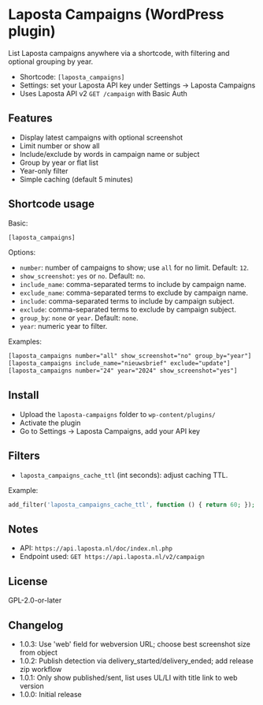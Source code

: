 # Laposta Campaigns (WordPress plugin)

List Laposta campaigns anywhere via a shortcode, with filtering and optional grouping by year.

- Shortcode: `[laposta_campaigns]`
- Settings: set your Laposta API key under Settings → Laposta Campaigns
- Uses Laposta API v2 `GET /campaign` with Basic Auth

## Features

- Display latest campaigns with optional screenshot
- Limit number or show all
- Include/exclude by words in campaign name or subject
- Group by year or flat list
- Year-only filter
- Simple caching (default 5 minutes)

## Shortcode usage

Basic:

```txt
[laposta_campaigns]
```

Options:

- `number`: number of campaigns to show; use `all` for no limit. Default: `12`.
- `show_screenshot`: `yes` or `no`. Default: `no`.
- `include_name`: comma-separated terms to include by campaign name.
- `exclude_name`: comma-separated terms to exclude by campaign name.
- `include`: comma-separated terms to include by campaign subject.
- `exclude`: comma-separated terms to exclude by campaign subject.
- `group_by`: `none` or `year`. Default: `none`.
- `year`: numeric year to filter.

Examples:

```txt
[laposta_campaigns number="all" show_screenshot="no" group_by="year"]
[laposta_campaigns include_name="nieuwsbrief" exclude="update"]
[laposta_campaigns number="24" year="2024" show_screenshot="yes"]
```

## Install

- Upload the `laposta-campaigns` folder to `wp-content/plugins/`
- Activate the plugin
- Go to Settings → Laposta Campaigns, add your API key

## Filters

- `laposta_campaigns_cache_ttl` (int seconds): adjust caching TTL.

Example:

```php
add_filter('laposta_campaigns_cache_ttl', function () { return 60; });
```

## Notes

- API: `https://api.laposta.nl/doc/index.nl.php`
- Endpoint used: `GET https://api.laposta.nl/v2/campaign`

## License

GPL-2.0-or-later

## Changelog

- 1.0.3: Use 'web' field for webversion URL; choose best screenshot size from object
- 1.0.2: Publish detection via delivery_started/delivery_ended; add release zip workflow
- 1.0.1: Only show published/sent, list uses UL/LI with title link to web version
- 1.0.0: Initial release

